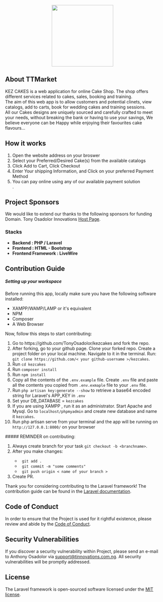 <p align="center"><a href="https://market.tonytechstudios.com.ng" target="_blank"><img src="https://tonytechstudios.com.ng/Tmart1.jpg" width="200" height="auto"></a></p>

## About TTMarket

KEZ CAKES is a web application for online Cake Shop. The shop offers different services related to cakes, sales, booking and training.
<br>
The aim of this web app is to allow customers and potential clinets, view catalogs, 
add to carts, book for wedding cakes and training sessions.
<br>
All our Cakes designs are uniquely sourced and carefully crafted to meet your needs, without breaking the bank or having to use your savings,
We believe everyone can be Happy while enjoying their favourites cake flavours...

## How it works

<ol>
    <li>Open the website address on your broswer</li>
    <li>Select your Preferred/Desired Cake(s) from the available catalogs</li>
    <li>Click Add to Cart, Click Checkout</li>
    <li>Enter Your shipping Information, and Click on your preferred Payment Method</li>
    <li>You can pay online using any of our available payment solution</li>.
</ol>

## Project Sponsors

We would like to extend our thanks to the following sponsors for funding Domain. Tony Osadolor Innovations [Host Page](https://tinnovations.com.ng).

### Stacks

- **Backend : PHP / Laravel**
- **Frontend : HTML - Bootstrap**
- **Frontend Framework : LiveWire**

## Contribution Guide
##### Setting up your workspace
Before running this app, locally make sure you have the following software installed:
<ul>
    <li>XAMPP/WAMP/LAMP or it's equivalent</li>
    <li>NPM</li>
    <li>Composer</li>
    <li>A Web Browser</li>
</ul>
Now, follow this steps to start contributing:
<ol>
    <li>Go to https://github.com/TonyOsadolor/kezcakes and fork the repo.</li>
    <li>After forking, go to your github page. Clone your forked repo. Create a project folder on your local machine. Navigate to it in the terminal. Run: <code>git clone https://github.com/< your github-username >/kezcakes</code>.</li>
    <li>Run <code>cd kezcakes</code></li>
    <li>Run <code>composer install</code></li>
    <li>Run <code>npm install</code></li>
    <li>Copy all the contents of the <code>.env.example</code> file. Create <code>.env</code> file and paste all the contents you copied from <code>.env.exmaple</code> file to your <code>.env</code> file.</li>
    <li>Run <code>php artisan key:generate --show</code> to retrieve a base64 encoded string for Laravel's APP_KEY in <code>.env</code></li>
    <li>Set your DB_DATABASE = <code>kezcakes</code></li>
    <li>If you are using XAMPP , run it as an administrator. Start Apache and Mysql. Go to <code>localhost/phpmyadmin</code> and create new database and name it <code>kezcakes</code>.</li>
    <li>Run php artisan serve from your terminal and the app will be running on <code>http://127.0.0.1:8000/</code> on your browser</li>
</ol>
##### REMINDER on contributing:
<ol>
    <li>Always create branch for your task <code>git checkout -b &lt;branchname&gt;</code>.</li>
    <li>After you make changes:</li>
    <ul>
        <li><code> git add .</code></li>
        <li><code> git commit -m "some comments"</code></li>
        <li><code> git push origin < name of your branch > </code></li>
    </ul>
    <li>Create PR.</li>
</ol>

Thank you for considering contributing to the Laravel framework! The contribution guide can be found in the [Laravel documentation](https://laravel.com/docs/contributions).

## Code of Conduct

In order to ensure that the Project is used for it rightful existence, please review and abide by the [Code of Conduct](#).

## Security Vulnerabilities

If you discover a security vulnerability within Project, please send an e-mail to Anthony Osadolor via [support@tinnovations.com.ng](mailto:support@tinnovations.com.ng). All security vulnerabilities will be promptly addressed.

## License

The Laravel framework is open-sourced software licensed under the [MIT license](https://opensource.org/licenses/MIT).
